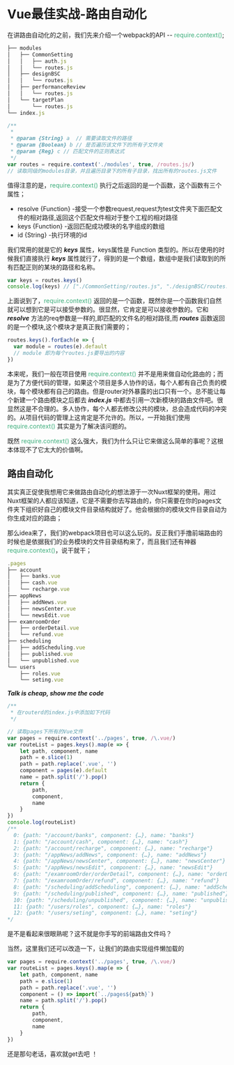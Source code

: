 # Vue最佳实战-路由自动化
在讲路由自动化的之前，我们先来介绍一个webpack的API -- <font color="#3eaf7c">require.context()</font>;
``` js
├── modules
│   ├── CommonSetting
│   │   ├── auth.js
│   │   └── routes.js
│   ├── designBSC
│   │   └── routes.js
│   ├── performanceReview
│   │   └── routes.js
│   └── targetPlan
│       └── routes.js
└── index.js

```
``` js
/**
 * 
 * @param {String} a  // 需要读取文件的路径
 * @param {Boolean} b // 是否遍历该文件下的所有子文件夹
 * @param {Reg} c // 匹配文件的正则表达式
 */
var routes = require.context('./modules', true, /routes.js/)
// 读取同级的modules目录，并且遍历目录下的所有子目录，找出所有的routes.js文件
```
值得注意的是，<font color="#3eaf7c">require.context()</font> 执行之后返回的是一个函数，这个函数有三个属性；
- resolve {Function} -接受一个参数request,request为test文件夹下面匹配文件的相对路径,返回这个匹配文件相对于整个工程的相对路径
- keys {Function} -返回匹配成功模块的名字组成的数组
- id {String} -执行环境的id

我们常用的就是它的 ***keys*** 属性，keys属性是 Function 类型的。所以在使用的时候我们直接执行 ***keys*** 属性就行了，得到的是一个数组，数组中是我们读取到的所有匹配正则的某块的路径和名称。
``` js
var keys = routes.keys()
console.log(keys) // ["./CommonSetting/routes.js", "./designBSC/routes.js", "./performanceReview/routes.js", "./targetPlan/routes.js"]
```

上面说到了，<font color="#3eaf7c">require.context()</font> 返回的是一个函数，既然你是一个函数我们自然就可以想到它是可以接受参数的。很显然，它肯定是可以接收参数的。它和 ***resolve*** 方法的req参数是一样的,即匹配的文件名的相对路径,而 ***routes*** 函数返回的是一个模块,这个模块才是真正我们需要的；
``` js
routes.keys().forEach(e => {
  var module = routes(e).default
  // module 即为每个routes.js要导出的内容
})
```
本来呢，我们一般在项目使用 <font color="#3eaf7c">require.context()</font> 并不是用来做自动化路由的；而是为了方便代码的管理，如果这个项目是多人协作的话，每个人都有自己负责的模块，每个模块都有自己的路由。但是router对外暴露的出口只有一个。总不能让每个新建一个路由模块之后都去 ***index.js*** 中都去引用一次新模块的路由文件吧。很显然这是不合理的。多人协作，每个人都去修改公共的模块，总会造成代码的冲突的。从项目代码的管理上这肯定是不允许的。所以，一开始我们使用 <font color="#3eaf7c">require.context()</font> 其实是为了解决该问题的。

既然 <font color="#3eaf7c">require.context()</font> 这么强大，我们为什么只让它来做这么简单的事呢？这根本体现不了它太大的价值啊。

## 路由自动化

其实真正促使我想用它来做路由自动化的想法源于一次Nuxt框架的使用。用过Nuxt框架的人都应该知道，它是不需要你去写路由的，你只需要在你的pages文件夹下组织好自己的模块文件目录结构就好了。他会根据你的模块文件目录自动为你生成对应的路由；

那么idea来了，我们的webpack项目也可以这么玩的。反正我们手撸前端路由的时候也是依据我们的业务模块的文件目录结构来了，而且我们还有神器 <font color="#3eaf7c">require.context()</font>，说干就干；

``` js
.pages
├── account
│   ├── banks.vue
│   ├── cash.vue
│   └── recharge.vue
├── appNews
│   ├── addNews.vue
│   ├── newsCenter.vue
│   └── newsEdit.vue
├── examroomOrder
│   ├── orderDetail.vue
│   └── refund.vue
├── scheduling
│   ├── addScheduling.vue
│   ├── published.vue
│   └── unpublished.vue
└── users
    ├── roles.vue
    └── seting.vue
```

***Talk is cheap, show me the code***

``` js
/**
 * 在routerd的index.js中添加如下代码
 */

// 读取pages下所有的Vue文件
var pages = require.context('../pages', true, /\.vue/)
var routeList = pages.keys().map(e => {
	let path, component, name
	path = e.slice(1)
	path = path.replace('.vue', '')
	component = pages(e).default
	name = path.split('/').pop()
	return {
		path,
		component,
		name
	}	
})
console.log(routeList)
/**
  0: {path: "/account/banks", component: {…}, name: "banks"}
  1: {path: "/account/cash", component: {…}, name: "cash"}
  2: {path: "/account/recharge", component: {…}, name: "recharge"}
  3: {path: "/appNews/addNews", component: {…}, name: "addNews"}
  4: {path: "/appNews/newsCenter", component: {…}, name: "newsCenter"}
  5: {path: "/appNews/newsEdit", component: {…}, name: "newsEdit"}
  6: {path: "/examroomOrder/orderDetail", component: {…}, name: "orderDetail"}
  7: {path: "/examroomOrder/refund", component: {…}, name: "refund"}
  8: {path: "/scheduling/addScheduling", component: {…}, name: "addScheduling"}
  9: {path: "/scheduling/published", component: {…}, name: "published"}
  10: {path: "/scheduling/unpublished", component: {…}, name: "unpublished"}
  11: {path: "/users/roles", component: {…}, name: "roles"}
  12: {path: "/users/seting", component: {…}, name: "seting"}
*/
```
是不是看起来很眼熟呢？这不就是你手写的前端路由文件吗？

当然，这里我们还可以改造一下，让我们的路由实现组件懒加载的

``` js
var pages = require.context('../pages', true, /\.vue/)
var routeList = pages.keys().map(e => {
	let path, component, name
	path = e.slice(1)
	path = path.replace('.vue', '')
	component = () => import(`../pages${path}`)
	name = path.split('/').pop()
	return {
		path,
		component,
		name
	}	
})
```
还是那句老话，喜欢就get去吧 ！
